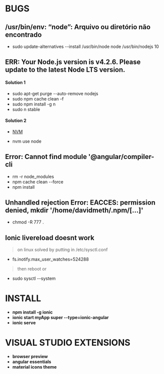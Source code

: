# BUGS 

## /usr/bin/env: “node”: Arquivo ou diretório não encontrado

- sudo update-alternatives --install /usr/bin/node node /usr/bin/nodejs 10

## ERR: Your Node.js version is v4.2.6. Please update to the latest Node LTS version.

#### Solution 1
- sudo apt-get purge --auto-remove nodejs
- sudo npm cache clean -f
- sudo npm install -g n
- sudo n stable

#### Solution 2
- [NVM](https://medium.com/collabcode/como-instalar-node-js-no-linux-corretamente-ubuntu-debian-elementary-os-729fb4c92f2d)

- nvm use node

## Error: Cannot find module '@angular/compiler-cli

- rm -r node_modules
- npm cache clean --force
- npm install

## Unhandled rejection Error: EACCES: permission denied, mkdir '/home/davidmeth/.npm/[...]'

- chmod -R 777 .

## Ionic livereload doesnt work

> on linux solved by putting in /etc/sysctl.conf

- fs.inotify.max_user_watches=524288

> then reboot or

- sudo sysctl --system

# INSTALL

- **npm install -g ionic**
- **ionic start myApp super --type=ionic-angular**
- **ionic serve**

# VISUAL STUDIO EXTENSIONS

- **browser preview**
- **angular essentials**
- **material icons theme**